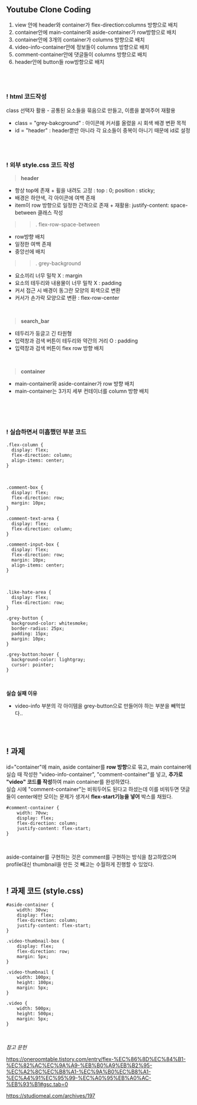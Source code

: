 ## Youtube Clone Coding <br>
1. view 안에 header와 container가 flex-direction:columns 방향으로 배치 <br>
2. container안에 main-container와 aside-container가 row방향으로 배치 <br>
3. container안에 3개의 container가 columns 방향으로 배치 <br>
4. video-info-container안에 정보들이 columns 방향으로 배치 <br>
5. comment-container안에 댓글들이 columns 방향으로 배치 <br>
6. header안에 button들 row방향으로 배치 <br>
<br>
<br>

### ! html 코드작성 <br>
class 선택자 활용 - 공통된 요소들을 묶음으로 만들고, 이름을 붙여주어 재활용<br>
- class = "grey-bakcground" : 아이콘에 	커서를 올렸을 시 회색 배경 변환 목적<br>
- id = "header" : header뿐만 아니라 각 요소들이 중복이 아니기 때문에 id로 설정<br>
<br>
<br>

### ! 외부 style.css 코드 작성<br>
> **header** <br>
- 항상 top에 존재 + 휠을 내려도 고정 : top : 0; position : sticky;<br>
- 배경은 하얀색, 각 아이콘에 여백 존재<br>
- item이 row 방향으로 일정한 간격으로 존재 + 재활용: justify-content: space-between 클래스 작성<br>
>> . flex-row-space-between<br>
- row방향 배치<br>
- 일정한 여백 존재<br>
- 중앙선에 배치 <br>
>> . grey-background<br>
- 요소끼리 너무 밀착 X : margin<br>
- 요소의 테두리와 내용물이 너무 밀착 X : padding<br>
- 커서 접근 시 배경이 동그란 모양의 회색으로 변환<br>
- 커서가 손가락 모양으로 변환 : flex-row-center <br>
<br>

> **search_bar** <br>
- 테두리가 둥글고 긴 타원형<br>
- 입력창과 검색 버튼이 테두리와 약간의 거리 O : padding<br>
- 입력창과 검색 버튼이 flex row 방향 배치<br>
<br>

> **container** <br>
- main-container와 aside-container가 row 방향 배치 <br>
- main-container는 3가지 세부 컨테이너를 column 방향 배치 <br>

<br>
<br>
<br>


### ! 실습하면서 미흡했던 부분 코드<br>
```
.flex-column {
  display: flex;
  flex-direction: column;
  align-items: center;
}
```
<br>

```
.comment-box {
  display: flex;
  flex-direction: row;
  margin: 10px;
}

.comment-text-area {
  display: flex;
  flex-direction: column;
}

.comment-input-box {
  display: flex;
  flex-direction: row;
  margin: 10px;
  align-items: center;
}
```
<br>

```
.like-hate-area {
  display: flex;
  flex-direction: row;
}

.grey-button {
  background-color: whitesmoke;
  border-radius: 25px;
  padding: 15px;
  margin: 10px;
}

.grey-button:hover {
  background-color: lightgray;
  cursor: pointer;
}
```
<br>

**실습 실패 이유** <br>
- video-info 부분의 각 아이템을 grey-button으로 만들어야 하는 부분을 빼먹었다.. <br>
<br>
<br>

## ! 과제 <br>

id="container"에 main, aside container를 **row 방향**으로 묶고, main container에 실습 때 작성한 "video-info-container", "comment-container"를 넣고, **추가로 "video" 코드를 작성**하여 main container를 완성하였다.<br> 실습 시에 "comment-container"는 비워두어도 된다고 하셨는데 이를 비워두면 댓글들이 center에만 모이는 문제가 생겨서 **flex-start기능을 넣어** 박스를 채웠다. <br> 
```
#comment-container {
    width: 70vw;
    display: flex;
    flex-direction: column;
    justify-content: flex-start;
}
```
<br>

aside-container를 구현하는 것은 comment를 구현하는 방식을 참고하였으며 profile대신 thumbnail을 만든 것 빼고는 수월하게 진행할 수 있었다. <br>
<br>
## ! 과제 코드 (style.css) <br>
```
#aside-container {
    width: 30vw;
    display: flex;
    flex-direction: column;
    justify-content: flex-start;
}

.video-thumbnail-box {
    display: flex;
    flex-direction: row;
    margin: 5px;
}

.video-thumbnail {
    width: 100px;
    height: 100px;
    margin: 5px;
}

.video {
    width: 500px;
    height: 500px;
    margin: 5px;
}
```
<br>

*참고 문헌*

https://oneroomtable.tistory.com/entry/flex-%EC%86%8D%EC%84%B1-%EC%82%AC%EC%9A%A9-%EB%B0%A9%EB%B2%95-%EC%A2%8C%EC%B8%A1-%EC%9A%B0%EC%B8%A1-%EC%A4%91%EC%95%99-%EC%A0%95%EB%A0%AC-%EB%93%B1#gsc.tab=0 <br>

https://studiomeal.com/archives/197 <br>
